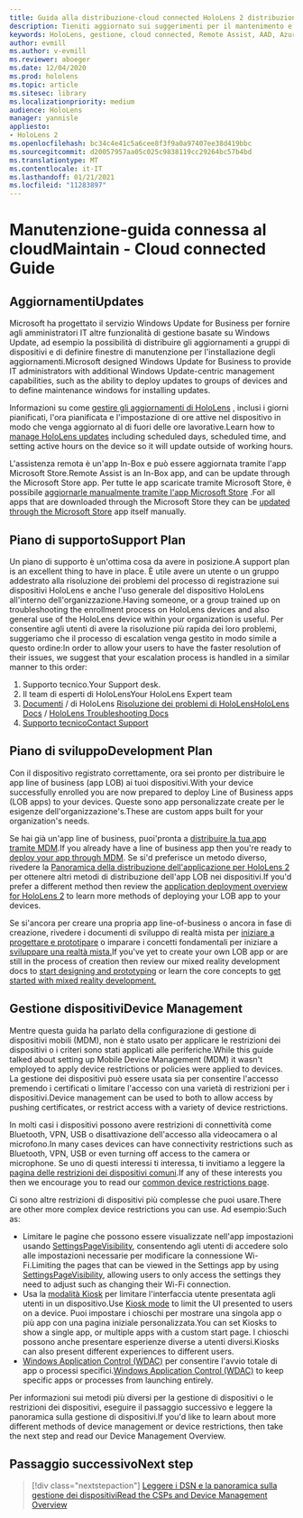 ```yaml
---
title: Guida alla distribuzione-cloud connected HoloLens 2 distribuzione in scala con assistenza remota-Mantieni
description: Tieniti aggiornato sui suggerimenti per il mantenimento e il supporto dei dispositivi HoloLens su una rete connessa al cloud.
keywords: HoloLens, gestione, cloud connected, Remote Assist, AAD, Azure AD, MDM, gestione di dispositivi mobili
author: evmill
ms.author: v-evmill
ms.reviewer: aboeger
ms.date: 12/04/2020
ms.prod: hololens
ms.topic: article
ms.sitesec: library
ms.localizationpriority: medium
audience: HoloLens
manager: yannisle
appliesto:
- HoloLens 2
ms.openlocfilehash: bc34c4e41c5a6cee8f3f9a0a97407ee38d419bbc
ms.sourcegitcommit: d20057957aa05c025c9838119cc29264bc57b4bd
ms.translationtype: MT
ms.contentlocale: it-IT
ms.lasthandoff: 01/21/2021
ms.locfileid: "11283897"
---
```

# <span data-ttu-id="38a50-104">Manutenzione-guida connessa al cloud</span><span class="sxs-lookup"><span data-stu-id="38a50-104">Maintain - Cloud connected Guide</span></span>

## <span data-ttu-id="38a50-105">Aggiornamenti</span><span class="sxs-lookup"><span data-stu-id="38a50-105">Updates</span></span>

<span data-ttu-id="38a50-106">Microsoft ha progettato il servizio Windows Update for Business per fornire agli amministratori IT altre funzionalità di gestione basate su Windows Update, ad esempio la possibilità di distribuire gli aggiornamenti a gruppi di dispositivi e di definire finestre di manutenzione per l'installazione degli aggiornamenti.</span><span class="sxs-lookup"><span data-stu-id="38a50-106">Microsoft designed Windows Update for Business to provide IT administrators with additional Windows Update-centric management capabilities, such as the ability to deploy updates to groups of devices and to define maintenance windows for installing updates.</span></span>

<span data-ttu-id="38a50-107">Informazioni su come [gestire gli aggiornamenti di HoloLens](https://docs.microsoft.com/hololens/hololens-updates) , inclusi i giorni pianificati, l'ora pianificata e l'impostazione di ore attive nel dispositivo in modo che venga aggiornato al di fuori delle ore lavorative.</span><span class="sxs-lookup"><span data-stu-id="38a50-107">Learn how to [manage HoloLens updates](https://docs.microsoft.com/hololens/hololens-updates) including scheduled days, scheduled time, and setting active hours on the device so it will update outside of working hours.</span></span>

<span data-ttu-id="38a50-108">L'assistenza remota è un'app In-Box e può essere aggiornata tramite l'app Microsoft Store.</span><span class="sxs-lookup"><span data-stu-id="38a50-108">Remote Assist is an In-Box app, and can be update through the Microsoft Store app.</span></span> <span data-ttu-id="38a50-109">Per tutte le app scaricate tramite Microsoft Store, è possibile [aggiornarle manualmente tramite l'app Microsoft Store](https://docs.microsoft.com/hololens/holographic-store-apps#update-apps) .</span><span class="sxs-lookup"><span data-stu-id="38a50-109">For all apps that are downloaded through the Microsoft Store they can be [updated through the Microsoft Store](https://docs.microsoft.com/hololens/holographic-store-apps#update-apps) app itself manually.</span></span>

## <span data-ttu-id="38a50-110">Piano di supporto</span><span class="sxs-lookup"><span data-stu-id="38a50-110">Support Plan</span></span>

<span data-ttu-id="38a50-111">Un piano di supporto è un'ottima cosa da avere in posizione.</span><span class="sxs-lookup"><span data-stu-id="38a50-111">A support plan is an excellent thing to have in place.</span></span> <span data-ttu-id="38a50-112">È utile avere un utente o un gruppo addestrato alla risoluzione dei problemi del processo di registrazione sui dispositivi HoloLens e anche l'uso generale del dispositivo HoloLens all'interno dell'organizzazione.</span><span class="sxs-lookup"><span data-stu-id="38a50-112">Having someone, or a group trained up on troubleshooting the enrollment process on HoloLens devices and also general use of the HoloLens device within your organization is useful.</span></span> <span data-ttu-id="38a50-113">Per consentire agli utenti di avere la risoluzione più rapida dei loro problemi, suggeriamo che il processo di escalation venga gestito in modo simile a questo ordine:</span><span class="sxs-lookup"><span data-stu-id="38a50-113">In order to allow your users to have the faster resolution of their issues, we suggest that your escalation process is handled in a similar manner to this order:</span></span>

1. <span data-ttu-id="38a50-114">Supporto tecnico.</span><span class="sxs-lookup"><span data-stu-id="38a50-114">Your Support desk.</span></span>
2. <span data-ttu-id="38a50-115">Il team di esperti di HoloLens</span><span class="sxs-lookup"><span data-stu-id="38a50-115">Your HoloLens Expert team</span></span>
3. <span data-ttu-id="38a50-116">[Documenti](https://docs.microsoft.com/hololens/)  /  di HoloLens [Risoluzione dei problemi di HoloLens](https://docs.microsoft.com/hololens/hololens-troubleshooting)</span><span class="sxs-lookup"><span data-stu-id="38a50-116">[HoloLens Docs](https://docs.microsoft.com/hololens/) / [HoloLens Troubleshooting Docs](https://docs.microsoft.com/hololens/hololens-troubleshooting)</span></span>
4. [<span data-ttu-id="38a50-117">Supporto tecnico</span><span class="sxs-lookup"><span data-stu-id="38a50-117">Contact Support</span></span>](https://support.serviceshub.microsoft.com/supportforbusiness/create?sapId=e9391227-fa6d-927b-0fff-f96288631b8f)

## <span data-ttu-id="38a50-118">Piano di sviluppo</span><span class="sxs-lookup"><span data-stu-id="38a50-118">Development Plan</span></span>

<span data-ttu-id="38a50-119">Con il dispositivo registrato correttamente, ora sei pronto per distribuire le app line of business (app LOB) ai tuoi dispositivi.</span><span class="sxs-lookup"><span data-stu-id="38a50-119">With your device successfully enrolled you are now prepared to deploy Line of Business apps (LOB apps) to your devices.</span></span> <span data-ttu-id="38a50-120">Queste sono app personalizzate create per le esigenze dell'organizzazione&#39;s.</span><span class="sxs-lookup"><span data-stu-id="38a50-120">These are custom apps built for your organization&#39;s needs.</span></span>

<span data-ttu-id="38a50-121">Se hai già un'app line of business, puoi&#39;pronta a [distribuire la tua app tramite MDM](https://docs.microsoft.com/hololens/app-deploy-intune).</span><span class="sxs-lookup"><span data-stu-id="38a50-121">If you already have a line of business app then you&#39;re ready to [deploy your app through MDM](https://docs.microsoft.com/hololens/app-deploy-intune).</span></span> <span data-ttu-id="38a50-122">Se si&#39;d preferisce un metodo diverso, rivedere la [Panoramica della distribuzione dell'applicazione per HoloLens 2](https://docs.microsoft.com/hololens/app-deploy-overview) per ottenere altri metodi di distribuzione dell'app LOB nei dispositivi.</span><span class="sxs-lookup"><span data-stu-id="38a50-122">If you&#39;d prefer a different method then review the [application deployment overview for HoloLens 2](https://docs.microsoft.com/hololens/app-deploy-overview) to learn more methods of deploying your LOB app to your devices.</span></span>

<span data-ttu-id="38a50-123">Se si&#39;ancora per creare una propria app line-of-business o ancora in fase di creazione, rivedere i documenti di sviluppo di realtà mista per [iniziare a progettare e prototipare](https://docs.microsoft.com/windows/mixed-reality/design/design) o imparare i concetti fondamentali per iniziare a [sviluppare una realtà mista.](https://docs.microsoft.com/windows/mixed-reality/discover/get-started-with-mr)</span><span class="sxs-lookup"><span data-stu-id="38a50-123">If you&#39;ve yet to create your own LOB app or are still in the process of creation then review our mixed reality development docs to [start designing and prototyping](https://docs.microsoft.com/windows/mixed-reality/design/design) or learn the core concepts to [get started with mixed reality development.](https://docs.microsoft.com/windows/mixed-reality/discover/get-started-with-mr)</span></span>

## <span data-ttu-id="38a50-124">Gestione dispositivi</span><span class="sxs-lookup"><span data-stu-id="38a50-124">Device Management</span></span> 

<span data-ttu-id="38a50-125">Mentre questa guida ha parlato della configurazione di gestione di dispositivi mobili (MDM), non è stato usato per applicare le restrizioni dei dispositivi o i criteri sono stati applicati alle periferiche.</span><span class="sxs-lookup"><span data-stu-id="38a50-125">While this guide talked about setting up Mobile Device Management (MDM) it wasn't employed to apply device restrictions or policies were applied to devices.</span></span> <span data-ttu-id="38a50-126">La gestione dei dispositivi può essere usata sia per consentire l'accesso premendo i certificati o limitare l'accesso con una varietà di restrizioni per i dispositivi.</span><span class="sxs-lookup"><span data-stu-id="38a50-126">Device management can be used to both to allow access by pushing certificates, or restrict access with a variety of device restrictions.</span></span> 

<span data-ttu-id="38a50-127">In molti casi i dispositivi possono avere restrizioni di connettività come Bluetooth, VPN, USB o disattivazione dell'accesso alla videocamera o al microfono.</span><span class="sxs-lookup"><span data-stu-id="38a50-127">In many cases devices can have connectivity restrictions such as Bluetooth, VPN, USB or even turning off access to the camera or microphone.</span></span> <span data-ttu-id="38a50-128">Se uno di questi interessi ti interessa, ti invitiamo a leggere la [pagina delle restrizioni dei dispositivi comuni](hololens-common-device-restrictions.md).</span><span class="sxs-lookup"><span data-stu-id="38a50-128">If any of these interests you then we encourage you to read our [common device restrictions page](hololens-common-device-restrictions.md).</span></span>

<span data-ttu-id="38a50-129">Ci sono altre restrizioni di dispositivi più complesse che puoi usare.</span><span class="sxs-lookup"><span data-stu-id="38a50-129">There are other more complex device restrictions you can use.</span></span> <span data-ttu-id="38a50-130">Ad esempio:</span><span class="sxs-lookup"><span data-stu-id="38a50-130">Such as:</span></span>

- <span data-ttu-id="38a50-131">Limitare le pagine che possono essere visualizzate nell'app impostazioni usando [SettingsPageVisibility](settings-uri-list.md), consentendo agli utenti di accedere solo alle impostazioni necessarie per modificare la connessione Wi-Fi.</span><span class="sxs-lookup"><span data-stu-id="38a50-131">Limiting the pages that can be viewed in the Settings app by using [SettingsPageVisibility](settings-uri-list.md), allowing users to only access the settings they need to adjust such as changing their Wi-Fi connection.</span></span>
- <span data-ttu-id="38a50-132">Usa la [modalità Kiosk](hololens-kiosk.md) per limitare l'interfaccia utente presentata agli utenti in un dispositivo.</span><span class="sxs-lookup"><span data-stu-id="38a50-132">Use [Kiosk mode](hololens-kiosk.md) to limit the UI presented to users on a device.</span></span> <span data-ttu-id="38a50-133">Puoi impostare i chioschi per mostrare una singola app o più app con una pagina iniziale personalizzata.</span><span class="sxs-lookup"><span data-stu-id="38a50-133">You can set Kiosks to show a single app, or multiple apps with a custom start page.</span></span> <span data-ttu-id="38a50-134">I chioschi possono anche presentare esperienze diverse a utenti diversi.</span><span class="sxs-lookup"><span data-stu-id="38a50-134">Kiosks can also present different experiences to different users.</span></span>  
- <span data-ttu-id="38a50-135">[Windows Application Control (WDAC)](windows-defender-application-control-wdac.md) per consentire l'avvio totale di app o processi specifici.</span><span class="sxs-lookup"><span data-stu-id="38a50-135">[Windows Application Control (WDAC)](windows-defender-application-control-wdac.md) to keep specific apps or processes from launching entirely.</span></span>

<span data-ttu-id="38a50-136">Per informazioni sui metodi più diversi per la gestione di dispositivi o le restrizioni dei dispositivi, eseguire il passaggio successivo e leggere la panoramica sulla gestione di dispositivi.</span><span class="sxs-lookup"><span data-stu-id="38a50-136">If you'd like to learn about more different methods of device management or device restrictions, then take the next step and read our Device Management Overview.</span></span>

## <span data-ttu-id="38a50-137">Passaggio successivo</span><span class="sxs-lookup"><span data-stu-id="38a50-137">Next step</span></span>

> [!div class="nextstepaction"]
> [<span data-ttu-id="38a50-138">Leggere i DSN e la panoramica sulla gestione dei dispositivi</span><span class="sxs-lookup"><span data-stu-id="38a50-138">Read the CSPs and Device Management Overview</span></span>](hololens-csp-policy-overview.md)